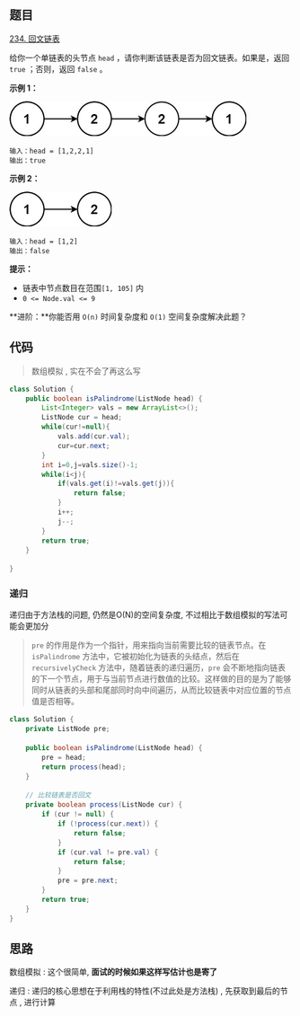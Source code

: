 ## 题目

[234. 回文链表](https://leetcode.cn/problems/palindrome-linked-list/)

给你一个单链表的头节点 `head` ，请你判断该链表是否为回文链表。如果是，返回 `true` ；否则，返回 `false` 。

 

**示例 1：**

![img](assets/pal1linked-list.jpg)

```
输入：head = [1,2,2,1]
输出：true
```

**示例 2：**

![img](assets/pal2linked-list.jpg)

```
输入：head = [1,2]
输出：false
```

 

**提示：**

- 链表中节点数目在范围`[1, 105]` 内
- `0 <= Node.val <= 9`

 

**进阶：**你能否用 `O(n)` 时间复杂度和 `O(1)` 空间复杂度解决此题？



## 代码

> 数组模拟 , 实在不会了再这么写

```java
class Solution {
    public boolean isPalindrome(ListNode head) {
        List<Integer> vals = new ArrayList<>();
        ListNode cur = head;
        while(cur!=null){
            vals.add(cur.val);
            cur=cur.next;
        }
        int i=0,j=vals.size()-1;
        while(i<j){
            if(vals.get(i)!=vals.get(j)){
                return false;
            }
            i++;
            j--;
        }
        return true;
    }

}
```

### 递归

递归由于方法栈的问题, 仍然是O(N)的空间复杂度, 不过相比于数组模拟的写法可能会更加分

> `pre` 的作用是作为一个指针，用来指向当前需要比较的链表节点。在 `isPalindrome` 方法中，它被初始化为链表的头结点，然后在 `recursivelyCheck` 方法中，随着链表的递归遍历，`pre` 会不断地指向链表的下一个节点，用于与当前节点进行数值的比较。这样做的目的是为了能够同时从链表的头部和尾部同时向中间遍历，从而比较链表中对应位置的节点值是否相等。

```java
class Solution {
    private ListNode pre;

    public boolean isPalindrome(ListNode head) {
        pre = head;
        return process(head);
    }
	
    // 比较链表是否回文 
    private boolean process(ListNode cur) {
        if (cur != null) {
            if (!process(cur.next)) {
                return false;
            }
            if (cur.val != pre.val) {
                return false;
            }
            pre = pre.next;
        }
        return true;
    }
}
```

## 思路

数组模拟 : 这个很简单, **面试的时候如果这样写估计也是寄了**

递归 : 递归的核心思想在于利用栈的特性(不过此处是方法栈) , 先获取到最后的节点 , 进行计算